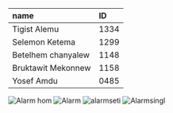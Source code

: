 |name|ID|
|:------|:----|
|Tigist Alemu|1334|
|Selemon Ketema|1299|
|Betelhem chanyalew|1148|
|Bruktawit Mekonnew|1158|
|Yosef Amdu|0485|


![Alarm hom](https://user-images.githubusercontent.com/77550884/104906722-ef22ad80-5938-11eb-8124-32fe56fc1105.jpg)
![Alarm](https://user-images.githubusercontent.com/77550884/104906725-f0ec7100-5938-11eb-9632-32d4807b3dd1.jpg)
![alarmseti](https://user-images.githubusercontent.com/77550884/104906727-f1850780-5938-11eb-9a2c-974fb83cb50a.jpg)
![Alarmsingl](https://user-images.githubusercontent.com/77550884/104906728-f1850780-5938-11eb-8665-ca010725ffc2.jpg)

